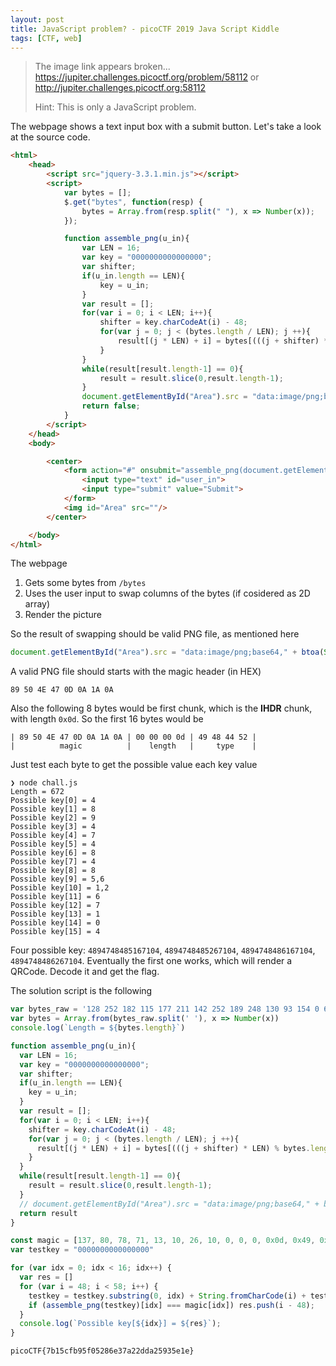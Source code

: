 ```yaml
---
layout: post
title: JavaScript problem? - picoCTF 2019 Java Script Kiddle
tags: [CTF, web]
---
```

> The image link appears broken... https://jupiter.challenges.picoctf.org/problem/58112 or http://jupiter.challenges.picoctf.org:58112
>
> Hint: This is only a JavaScript problem.

The webpage shows a text input box with a submit button. Let's take a look at the source code.
```html
<html>
	<head>    
		<script src="jquery-3.3.1.min.js"></script>
		<script>
			var bytes = [];
			$.get("bytes", function(resp) {
				bytes = Array.from(resp.split(" "), x => Number(x));
			});

			function assemble_png(u_in){
				var LEN = 16;
				var key = "0000000000000000";
				var shifter;
				if(u_in.length == LEN){
					key = u_in;
				}
				var result = [];
				for(var i = 0; i < LEN; i++){
					shifter = key.charCodeAt(i) - 48;
					for(var j = 0; j < (bytes.length / LEN); j ++){
						result[(j * LEN) + i] = bytes[(((j + shifter) * LEN) % bytes.length) + i]
					}
				}
				while(result[result.length-1] == 0){
					result = result.slice(0,result.length-1);
				}
				document.getElementById("Area").src = "data:image/png;base64," + btoa(String.fromCharCode.apply(null, new Uint8Array(result)));
				return false;
			}
		</script>
	</head>
	<body>

		<center>
			<form action="#" onsubmit="assemble_png(document.getElementById('user_in').value)">
				<input type="text" id="user_in">
				<input type="submit" value="Submit">
			</form>
			<img id="Area" src=""/>
		</center>

	</body>
</html>
```
The webpage
1. Gets some bytes from `/bytes`
2. Uses the user input to swap columns of the bytes (if cosidered as 2D array)
3. Render the picture

So the result of swapping should be valid PNG file, as mentioned here
```js
document.getElementById("Area").src = "data:image/png;base64," + btoa(String.fromCharCode.apply(null, new Uint8Array(result)));
```
A valid PNG file should starts with the magic header (in HEX)
```
89 50 4E 47 0D 0A 1A 0A
```
Also the following 8 bytes would be first chunk, which is the **IHDR** chunk, with length `0x0d`. So the first 16 bytes would be
```
| 89 50 4E 47 0D 0A 1A 0A | 00 00 00 0d | 49 48 44 52 |
|          magic          |    length   |     type    |
```
Just test each byte to get the possible value each key value
```
❯ node chall.js
Length = 672
Possible key[0] = 4
Possible key[1] = 8
Possible key[2] = 9
Possible key[3] = 4
Possible key[4] = 7
Possible key[5] = 4
Possible key[6] = 8
Possible key[7] = 4
Possible key[8] = 8
Possible key[9] = 5,6
Possible key[10] = 1,2
Possible key[11] = 6
Possible key[12] = 7
Possible key[13] = 1
Possible key[14] = 0
Possible key[15] = 4
```
Four possible key: `4894748485167104`, `4894748485267104`, `4894748486167104`, `4894748486267104`. Eventually the first one works, which will render a QRCode. Decode it and get the flag.

The solution script is the following
```js
var bytes_raw = '128 252 182 115 177 211 142 252 189 248 130 93 154 0 68 90 131 255 204 170 239 167 18 51 233 43 0 26 210 72 95 120 227 7 195 126 207 254 115 53 141 217 0 11 118 192 110 0 0 170 248 73 103 78 10 174 208 233 156 187 185 65 228 0 137 128 228 71 159 10 111 10 29 96 71 238 141 86 91 82 0 214 37 114 7 0 238 114 133 0 140 0 38 36 144 108 164 141 63 2 69 73 15 65 68 0 249 13 0 64 111 220 48 0 55 255 13 12 68 41 66 120 188 0 73 27 173 72 189 80 0 148 0 64 26 123 0 32 44 237 0 252 36 19 52 0 78 227 98 88 1 185 1 128 182 177 155 44 132 162 68 0 1 239 175 248 68 91 84 18 223 223 111 83 26 188 241 12 0 197 57 89 116 96 223 96 161 45 133 127 125 63 80 129 69 59 241 157 0 105 57 23 30 241 62 229 128 91 39 152 125 146 216 91 5 217 16 48 159 4 198 23 108 178 199 14 6 175 51 154 227 45 56 140 221 0 230 228 99 239 132 198 133 72 243 93 3 86 94 246 156 153 123 1 204 200 233 143 127 64 164 203 36 24 2 169 121 122 159 40 4 25 64 0 241 9 94 220 254 221 122 8 22 227 140 221 248 250 141 66 78 126 190 73 248 105 5 14 26 19 119 223 103 165 69 177 68 61 195 239 115 199 126 61 41 242 175 85 211 11 5 250 93 79 194 78 245 223 255 189 0 128 9 150 178 0 112 247 210 21 36 0 2 252 144 59 101 164 185 94 232 59 150 255 187 1 198 171 182 228 147 73 149 47 92 133 147 254 173 242 39 254 223 214 196 135 248 34 146 206 63 127 127 22 191 92 88 69 23 142 167 237 248 23 215 148 166 59 243 248 173 210 169 254 209 157 174 192 32 228 41 192 245 47 207 120 139 28 224 249 29 55 221 109 226 21 129 75 41 113 192 147 45 144 55 228 126 250 127 197 184 155 251 19 220 11 241 171 229 213 79 135 93 49 94 144 38 250 121 113 58 114 77 111 157 146 242 175 236 185 60 67 173 103 233 234 60 248 27 242 115 223 207 218 203 115 47 252 241 152 24 165 115 126 48 76 104 126 42 225 226 211 57 252 239 21 195 205 107 255 219 132 148 81 171 53 79 91 27 174 235 124 213 71 221 243 212 38 224 124 54 77 248 252 88 163 44 191 109 63 189 231 251 189 242 141 246 249 15 0 2 230 7 244 161 31 42 182 219 15 221 164 252 207 53 95 99 60 190 232 78 255 197 16 169 252 100 164 19 158 32 189 126 140 145 158 116 245 68 94 149 111 252 74 135 189 83 74 71 218 99 220 208 87 24 228 11 111 245 1 0 98 131 46 22 94 71 244 22 147 21 83 155 252 243 90 24 59 73 247 223 127 242 183 251 124 28 245 222 199 248 122 204 230 79 219 147 11 225 202 239 24 132 55 89 221 143 151 137 63 150 79 211 8 16 4 60 63 99 65 0 2'
var bytes = Array.from(bytes_raw.split(' '), x => Number(x))
console.log(`Length = ${bytes.length}`)

function assemble_png(u_in){
  var LEN = 16;
  var key = "0000000000000000";
  var shifter;
  if(u_in.length == LEN){
    key = u_in;
  }
  var result = [];
  for(var i = 0; i < LEN; i++){
    shifter = key.charCodeAt(i) - 48;
    for(var j = 0; j < (bytes.length / LEN); j ++){
      result[(j * LEN) + i] = bytes[(((j + shifter) * LEN) % bytes.length) + i]
    }
  }
  while(result[result.length-1] == 0){
    result = result.slice(0,result.length-1);
  }
  // document.getElementById("Area").src = "data:image/png;base64," + btoa(String.fromCharCode.apply(null, new Uint8Array(result)));
  return result
}

const magic = [137, 80, 78, 71, 13, 10, 26, 10, 0, 0, 0, 0x0d, 0x49, 0x48, 0x44, 0x52]
var testkey = "0000000000000000"

for (var idx = 0; idx < 16; idx++) {
  var res = []
  for (var i = 48; i < 58; i++) {
    testkey = testkey.substring(0, idx) + String.fromCharCode(i) + testkey.substring(idx + 1);
    if (assemble_png(testkey)[idx] === magic[idx]) res.push(i - 48);
  }
  console.log(`Possible key[${idx}] = ${res}`);
}
```
`picoCTF{7b15cfb95f05286e37a22dda25935e1e}`